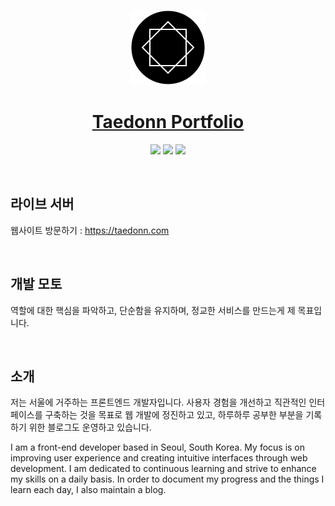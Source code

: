 <p align="center">
  <a href="https://fonts.taedonn.com">
      <img src="./public/logo.png" height="120">
      <h1 align="center">Taedonn Portfolio</h1>
  </a>
  <p align="center">
    <img src="https://img.shields.io/badge/Made%20with-Next.js%20%4013.4.1-%23202124"/>
    <img src="https://img.shields.io/badge/Built%20on-Node%20%4016.13.2-%2337873A"/>
    <img src="https://img.shields.io/badge/Protected%20under-GPL%20v3.0-blue"/>
  </p>
</p>

&nbsp;

## 라이브 서버

웹사이트 방문하기 : https://taedonn.com

&nbsp;

## 개발 모토

역할에 대한 핵심을 파악하고, 단순함을 유지하며, 정교한 서비스를 만드는게 제 목표입니다.

&nbsp;

## 소개

저는 서울에 거주하는 프론트엔드 개발자입니다. 사용자 경험을 개선하고 직관적인 인터페이스를 구축하는 것을 목표로 웹 개발에 정진하고 있고, 하루하루 공부한 부분을 기록하기 위한 블로그도 운영하고 있습니다.

I am a front-end developer based in Seoul, South Korea. My focus is on improving user experience and creating intuitive interfaces through web development. I am dedicated to continuous learning and strive to enhance my skills on a daily basis. In order to document my progress and the things I learn each day, I also maintain a blog.

&nbsp;
